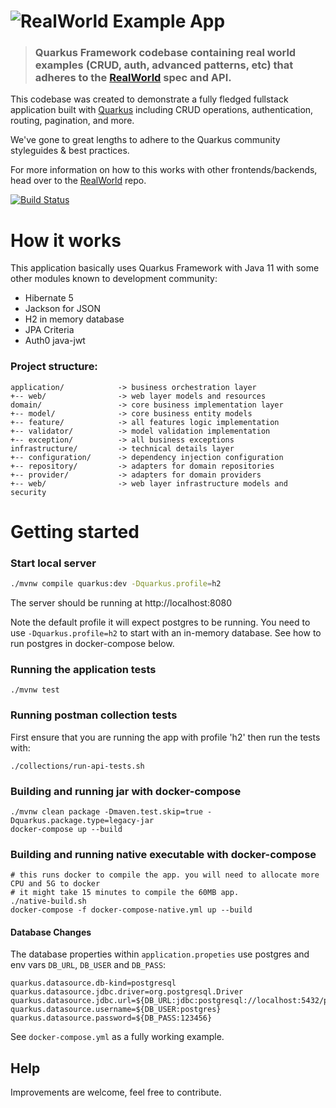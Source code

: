 # ![RealWorld Example App](quarkus-logo.png)

> ### Quarkus Framework codebase containing real world examples (CRUD, auth, advanced patterns, etc) that adheres to the [RealWorld](https://github.com/gothinkster/realworld) spec and API.

This codebase was created to demonstrate a fully fledged fullstack application built with [Quarkus](https://quarkus.io/)
including CRUD operations, authentication, routing, pagination, and more.

We've gone to great lengths to adhere to the Quarkus community styleguides & best practices.

For more information on how to this works with other frontends/backends, head over to
the [RealWorld](https://github.com/gothinkster/realworld) repo.

[![Build Status](https://travis-ci.org/diegocamara/realworld-api-quarkus.svg?branch=master)](https://travis-ci.org/diegocamara/realworld-api-quarkus)

# How it works

This application basically uses Quarkus Framework with Java 11 with some other modules known to development community:

* Hibernate 5
* Jackson for JSON
* H2 in memory database
* JPA Criteria
* Auth0 java-jwt

### Project structure:

```
application/            -> business orchestration layer
+-- web/                -> web layer models and resources
domain/                 -> core business implementation layer
+-- model/              -> core business entity models
+-- feature/            -> all features logic implementation
+-- validator/          -> model validation implementation 
+-- exception/          -> all business exceptions
infrastructure/         -> technical details layer
+-- configuration/      -> dependency injection configuration
+-- repository/         -> adapters for domain repositories
+-- provider/           -> adapters for domain providers
+-- web/                -> web layer infrastructure models and security
```

# Getting started

### Start local server

```bash
./mvnw compile quarkus:dev -Dquarkus.profile=h2
 ```

The server should be running at http://localhost:8080

Note the default profile it will expect postgres to be running. You need to use `-Dquarkus.profile=h2` to 
start with an in-memory database. See how to run postgres in docker-compose below.  

### Running the application tests

``` 
./mvnw test 
```

### Running postman collection tests

First ensure that you are running the app with profile 'h2' then run the tests with:

```
./collections/run-api-tests.sh
```

### Building and running jar with docker-compose

```
./mvnw clean package -Dmaven.test.skip=true -Dquarkus.package.type=legacy-jar
docker-compose up --build
```

### Building and running native executable with docker-compose

```
# this runs docker to compile the app. you will need to allocate more CPU and 5G to docker
# it might take 15 minutes to compile the 60MB app. 
./native-build.sh
docker-compose -f docker-compose-native.yml up --build
```

#### Database Changes

The database properties within `application.propeties` use postgres and env vars `DB_URL`, `DB_USER` and `DB_PASS`:

```properties
quarkus.datasource.db-kind=postgresql
quarkus.datasource.jdbc.driver=org.postgresql.Driver
quarkus.datasource.jdbc.url=${DB_URL:jdbc:postgresql://localhost:5432/postgres}
quarkus.datasource.username=${DB_USER:postgres}
quarkus.datasource.password=${DB_PASS:123456}
```

See `docker-compose.yml` as a fully working example. 

## Help

Improvements are welcome, feel free to contribute.

